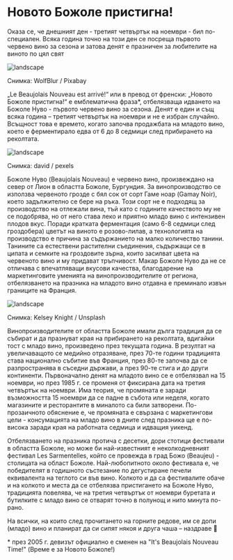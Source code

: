 # Новото Божоле пристигна!

Оказа се, че днешният ден - третият четвъртък на ноември - бил по-специален. Всяка година точно на този ден се посреща първото червено вино за сезона и затова денят е празничен за любителите на виното по цял свят

![landscape](https://cdn.pixabay.com/photo/2017/06/16/10/32/wine-2408620_1280.jpg)

<p class='caption'>Снимка: WolfBlur / Pixabay<p>

„Le Beaujolais Nouveau est arrivé!“ или в превод от френски: „Новото Божоле пристигна!“ е емблематична фраза*, отбелязваща идването на Божоле Нуво - първото червено вино за сезона. Денят е един и същ всяка година – третият четвъртък на ноември и не е избран случайно. Всъщност това е времето, когато започва продажбата на младото вино, което е ферментирало едва от 6 до 8 седмици след прибирането на реколтата.

![landscape](https://images.pexels.com/photos/1277181/pexels-photo-1277181.jpeg?auto=compress&cs=tinysrgb&w=1260&h=750&dpr=1)

<p class='caption'>Снимка: david / pexels<p>

Божоле Нуво (Beaujolais Nouveau) е червено вино, произвеждано на север от Лион в областта Божоле, Бургундия. За винопроизводство се използва червеното грозде с бял сок от сорт Гаме ноар (Gamay Noir), което задължително се бере на ръка. Този сорт не е подходящ за производство на отлежали вина, тъй като с годините качеството му не се подобрява, но от него става леко и приятно младо вино с интензивен плодов вкус. Поради кратката ферментация (само 6-8 седмици след гроздобера) цветът на виното е розово-лилав, а технологията на производство е причина за съдържанието на малко количество танини. Танините са естествени растителни съединения, съдържащи се в ципата и семките на гроздовите зърна, които засилват цвета на червеното вино и му придават тръпчивост. Макар Божоле Нуво да не се отличава с впечатляващи вкусови качества, благодарение на маркетинговите уменията на винопроизводителите от региона, отбелязването на празника на младото вино отдавна е преминало извън границите на Франция.

![landscape](https://images.unsplash.com/photo-1510812431401-41d2bd2722f3?q=80&w=1470&auto=format&fit=crop&ixlib=rb-4.0.3&ixid=M3wxMjA3fDB8MHxwaG90by1wYWdlfHx8fGVufDB8fHx8fA%3D%3D)

<p class='caption'>Снимка: Kelsey Knight / Unsplash<p>

Винопроизводителите от областта Божоле имали дълга традиция да се събират и да празнуват края на прибирането на реколтата, вдигайки тост с младо вино, произведено през текущата година. В резултат на увеличаващото се медийно отразяване, през 70-те години традицията става национално събитие във Франция, през 80-те започва да се разпространява в съседни държави, а през 90-те стига и до други континенти. Първоначално денят на младото вино се е отбелязвал на 15 ноември, но през 1985 г. се променя от фиксирана дата на третия четвъртък на ноември. Има теория, че промяната е заради възможността 15 ноември да се падне в събота или неделя, когато магазините и ресторантите в миналото са били затворени. По-прозаичното обяснение е, че промяната е свързана с маркетингови цели - консумацията на младо вино в дните след празника ще е по-висока заради края на работната седмица и идващия уикенд. 

Отбелязването на празника протича с десетки, дори стотици фестивали в областта Божоле, но може би най-известният е неколкодневният фестивал Les Sarmentelles, който се провежда в град Божо (Beaujeu) - столицата на област Божоле. Най-любопитното около фестивала е, че победителят в годишното състезание по дегустиране печели еквивалента на теглото си във вино. Колкото и да са фестивалите обаче и на колкото и места да се отбелязва пристигането на Божоле Нуво, традицията повелява, че на третия четвъртък от ноември буретата и бутилките с младо вино се отварят точно в полунощ и нито минута по-рано.

На всички, на които след прочитането на горните редове, им се допи (младо) вино и планират да си сипят някоя и друга чаша – наздраве 🍷

\* през 2005 г. девизът официално е сменен на "It's Beaujolais Nouveau Time!" (Време е за Новото Божоле!)